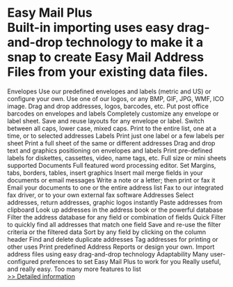 # Easy Mail Plus<br />Built-in importing uses easy drag-and-drop technology to make it a snap to create Easy Mail Address Files from your existing data files.
Envelopes
Use our predefined envelopes and labels (metric and US) or configure your own.
Use one of our logos, or any BMP, GIF, JPG, WMF, ICO image.
Drag and drop addresses, logos, barcodes, etc.
Put post office barcodes on envelopes and labels
Completely customize any envelope or label sheet.
Save and reuse layouts for any envelope or label.
Switch between all caps, lower case, mixed caps.
Print to the entire list, one at a time, or to selected addresses
Labels
Print just one label or a few labels per sheet
Print a full sheet of the same or different addresses
Drag and drop text and graphics positioning on envelopes and labels
Print pre-defined labels for diskettes, cassettes, video, name tags, etc.
Full size or mini sheets supported
Documents
Full featured word processing editor.
Set Margins, tabs, borders, tables, insert graphics
Insert mail merge fields in your documents or email messages
Write a note or a letter; then print or fax it
Email your documents to one or the entire address list
Fax to our integrated fax driver, or to your own external fax software
Addresses
Select addresses, return addresses, graphic logos instantly
Paste addresses from clipboard
Look up addresses in the address book or the powerful database
Filter the address database for any field or combination of fields
Quick Filter to quickly find all addresses that match one field
Save and re-use the filter criteria or the filtered data
Sort by any field by clicking on the column header
Find and delete duplicate addresses
Tag addresses for printing or other uses
Print predefined Address Reports or design your own.
Import address files using easy drag-and-drop technology
Adaptability
Many user-configured preferences to set Easy Mail Plus to work for you
Really useful, and really easy. Too many more features to list<br />[>> Detailed information](https://secure.shareit.com/shareit/product.html?productid=171618&affiliateid=200057808)